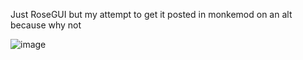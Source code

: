 Just RoseGUI but my attempt to get it posted in monkemod on an alt because why not

![image](https://github.com/user-attachments/assets/d83881d4-be0d-4ec8-803d-c6e20c1fda9a)
